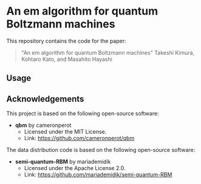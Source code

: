 # An em algorithm for quantum Boltzmann machines

This repository contains the code for the paper:
>"An em algorithm for quantum Boltzmann machines"
>Takeshi Kimura, Kohtaro Kato, and Masahito Hayashi
>

## Usage


## Acknowledgements

This project is based on the following open-source software:

- **qbm** by cameronperot
  - Licensed under the MIT License.
  - Link: https://github.com/cameronperot/qbm

The data distribution code is based on the following open-source software:

- **semi-quantum-RBM** by mariademidik
  - Licensed under the Apache License 2.0.
  - Link: https://github.com/mariademidik/semi-quantum-RBM